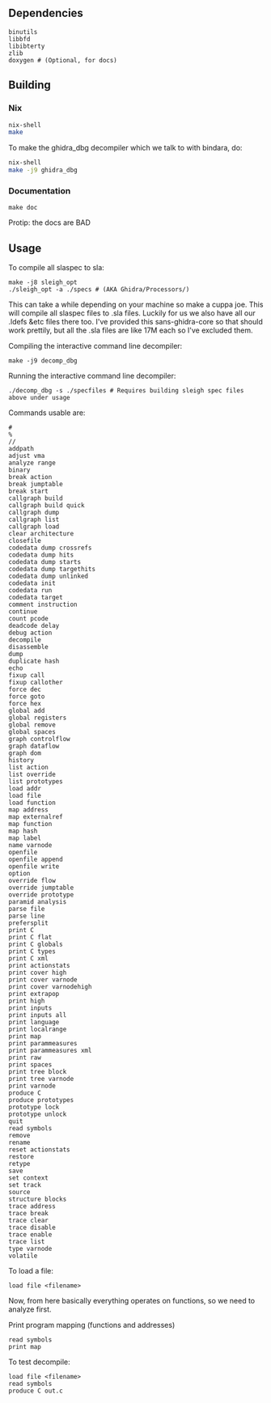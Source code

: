 ## Dependencies

```
binutils
libbfd
libibterty
zlib
doxygen # (Optional, for docs)
```


## Building

### Nix

```sh
nix-shell
make
```

To make the ghidra_dbg decompiler which we talk to with bindara, do:
```sh
nix-shell
make -j9 ghidra_dbg
```

### Documentation

```
make doc
```

Protip: the docs are BAD

## Usage

To compile all slaspec to sla:

```
make -j8 sleigh_opt
./sleigh_opt -a ./specs # (AKA Ghidra/Processors/)
```

This can take a while depending on your machine so make a cuppa joe. This will compile all slaspec files to .sla files. Luckily for us we also have all our .ldefs &etc files there too. I've provided this sans-ghidra-core so that should work prettily, but all the .sla files are like 17M each so I've excluded them.

Compiling the interactive command line decompiler:

```
make -j9 decomp_dbg
```

Running the interactive command line decompiler:

```
./decomp_dbg -s ./specfiles # Requires building sleigh spec files above under usage

```

Commands usable are:
```
#
%
//
addpath
adjust vma
analyze range
binary
break action
break jumptable
break start
callgraph build
callgraph build quick
callgraph dump
callgraph list
callgraph load
clear architecture
closefile
codedata dump crossrefs
codedata dump hits
codedata dump starts
codedata dump targethits
codedata dump unlinked
codedata init
codedata run
codedata target
comment instruction
continue
count pcode
deadcode delay
debug action
decompile
disassemble
dump
duplicate hash
echo
fixup call
fixup callother
force dec
force goto
force hex
global add
global registers
global remove
global spaces
graph controlflow
graph dataflow
graph dom
history
list action
list override
list prototypes
load addr
load file
load function
map address
map externalref
map function
map hash
map label
name varnode
openfile
openfile append
openfile write
option
override flow
override jumptable
override prototype
paramid analysis
parse file
parse line
prefersplit
print C
print C flat
print C globals
print C types
print C xml
print actionstats
print cover high
print cover varnode
print cover varnodehigh
print extrapop
print high
print inputs
print inputs all
print language
print localrange
print map
print parammeasures
print parammeasures xml
print raw
print spaces
print tree block
print tree varnode
print varnode
produce C
produce prototypes
prototype lock
prototype unlock
quit
read symbols
remove
rename
reset actionstats
restore
retype
save
set context
set track
source
structure blocks
trace address
trace break
trace clear
trace disable
trace enable
trace list
type varnode
volatile
```

To load a file:
```
load file <filename>
```

Now, from here basically everything operates on functions, so we need to analyze first.

Print program mapping (functions and addresses)

```
read symbols
print map
```

To test decompile:

```
load file <filename>
read symbols
produce C out.c
```

